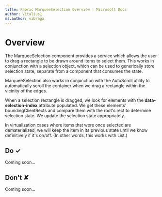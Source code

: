 ```yaml
---
title: Fabric MarqueeSelection Overview | Microsoft Docs
author: Vitalius1
ms.author: vibraga
---
```


# Overview
The MarqueeSelection component provides a service which allows the user to drag a rectangle to be drawn around
items to select them. This works in conjunction with a selection object, which can be used to generically store selection state, separate from a component that consumes the state.

MarqueeSelection also works in conjunction with the AutoScroll utility to automatically scroll the container when we drag a rectangle within the vicinity of the edges.

When a selection rectangle is dragged, we look for elements with the **data-selection-index** attribute populated. We get these elements&#39; boundingClientRects and compare them with the root&#39;s rect to determine selection state. We update the selection state appropriately.

In virtualization cases where items that were once selected are dematerialized, we will keep the item in its
previous state until we know definitively if it&#39;s on&#x2F;off. (In other words, this works with List.)



## Do &#10003;
Coming soon...

## Don't &#10008;
Coming soon...